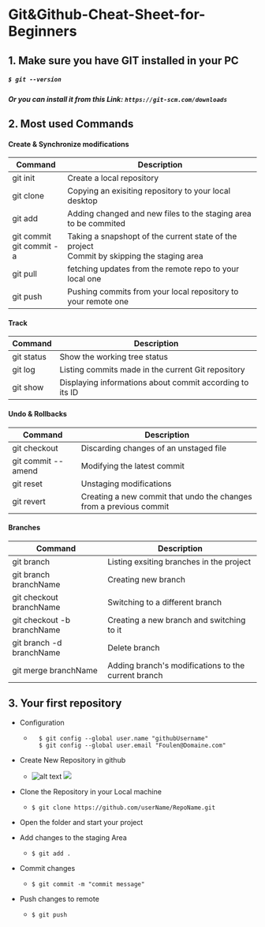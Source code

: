 # Git&Github-Cheat-Sheet-for-Beginners


## 1. Make sure you have GIT installed in your PC 
##### `$ git --version` 
##### Or you can install it from this Link: `https://git-scm.com/downloads`
      


## 2. Most used Commands
 
   #### Create & Synchronize modifications 
| Command | Description |
| --- | --- |
| git init | Create a local repository|
| git clone | Copying an exisiting repository to your local desktop  |
| git add | Adding changed and new files to the staging area to be commited |
| git commit <br /> git commit -a | Taking a snapshopt of the current state of the project <br /> Commit by skipping the staging area |
| git pull | fetching updates from the remote repo to your local one |
| git push | Pushing commits from your local repository to your remote one |

#### Track
| Command | Description |
| --- | --- |
| git status | Show the working tree status|
| git log| Listing commits made in the current Git repository |
| git show | Displaying informations about commit according to its ID   |

#### Undo & Rollbacks
| Command | Description |
| --- | --- |
|git checkout|Discarding changes of an unstaged file |
|git commit --amend|Modifying the latest commit |
|git reset | Unstaging modifications|
|git revert | Creating a new commit that undo the changes from a previous commit |

#### Branches
| Command | Description |
| --- | --- |
|git branch | Listing exsiting branches in the project|
|git branch branchName | Creating new branch|
|git checkout branchName | Switching to a different branch|
|git checkout -b branchName|Creating a new branch and switching to it|
|git branch -d branchName | Delete branch |
|git merge branchName |Adding branch's modifications to the current branch|

      

## 3. Your first repository


   - Configuration 
   
        - ```
            $ git config --global user.name "githubUsername"
            $ git config --global user.email "Foulen@Domaine.com"
          ```
      
   - Create New Repository in github 
       - ![alt text](https://github.com/rihemebh/Github-Cheat-Sheet-for-Beginners/blob/main/pictures/newrepo0.png)
         ![](https://github.com/rihemebh/Github-Cheat-Sheet-for-Beginners/blob/main/pictures/create%20repo.PNG)
   - Clone the Repository in your Local machine 
      - `
            $ git clone https://github.com/userName/RepoName.git
        `
   - Open the folder and start your project
   - Add changes to the staging Area
      - ` $ git add . `
   - Commit changes 
      - ` $ git commit -m "commit message" `
   - Push changes to remote 
      - ` $ git push `

